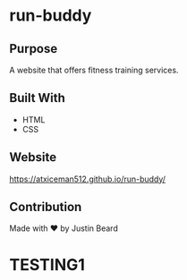 # run-buddy

## Purpose
A website that offers fitness training services.

## Built With
* HTML
* CSS

## Website
https://atxiceman512.github.io/run-buddy/

## Contribution
Made with ❤️ by Justin Beard

# TESTING1